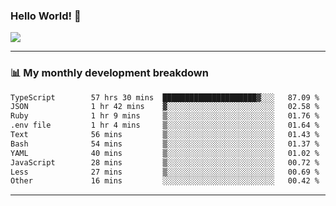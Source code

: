 ### Hello World! 👋

<a>
  <img align="center" src="https://github-readme-stats.vercel.app/api?username=megatunger&count_private=true&include_all_commits=true&bg_color=30,56CCF2,2F80ED&title_color=fff&text_color=fff" />
</a>

------
### 📊 My monthly development breakdown

<!--START_SECTION:waka-->

```txt
TypeScript        57 hrs 30 mins  █████████████████████▓░░░   87.09 %
JSON              1 hr 42 mins    ▓░░░░░░░░░░░░░░░░░░░░░░░░   02.58 %
Ruby              1 hr 9 mins     ▒░░░░░░░░░░░░░░░░░░░░░░░░   01.76 %
.env file         1 hr 4 mins     ▒░░░░░░░░░░░░░░░░░░░░░░░░   01.64 %
Text              56 mins         ▒░░░░░░░░░░░░░░░░░░░░░░░░   01.43 %
Bash              54 mins         ▒░░░░░░░░░░░░░░░░░░░░░░░░   01.37 %
YAML              40 mins         ▒░░░░░░░░░░░░░░░░░░░░░░░░   01.02 %
JavaScript        28 mins         ▒░░░░░░░░░░░░░░░░░░░░░░░░   00.72 %
Less              27 mins         ▒░░░░░░░░░░░░░░░░░░░░░░░░   00.69 %
Other             16 mins         ░░░░░░░░░░░░░░░░░░░░░░░░░   00.42 %
```

<!--END_SECTION:waka-->

------
